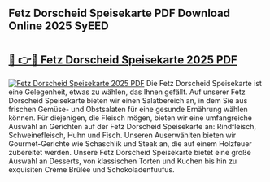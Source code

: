 ## Fetz Dorscheid Speisekarte PDF Download Online 2025 SyEED

# <h2><a href="http://gcao06.nevu.top/?p=Fetz+Dorscheid+Speisekarte">🔗 👉🔴 Fetz Dorscheid Speisekarte 2025 PDF</a></h2>

[![Fetz Dorscheid Speisekarte 2025 PDF](https://i.imgur.com/dBaPXMq.png)](http://gcao06.nevu.top/?p=Fetz+Dorscheid+Speisekarte)
Die Fetz Dorscheid Speisekarte ist eine Gelegenheit, etwas zu wählen, das Ihnen gefällt. Auf unserer Fetz Dorscheid Speisekarte bieten wir einen Salatbereich an, in dem Sie aus frischen Gemüse- und Obstsalaten für eine gesunde Ernährung wählen können. Für diejenigen, die Fleisch mögen, bieten wir eine umfangreiche Auswahl an Gerichten auf der Fetz Dorscheid Speisekarte an: Rindfleisch, Schweinefleisch, Huhn und Fisch. Unseren Auserwählten bieten wir Gourmet-Gerichte wie Schaschlik und Steak an, die auf einem Holzfeuer zubereitet werden. Unsere Fetz Dorscheid Speisekarte bietet eine große Auswahl an Desserts, von klassischen Torten und Kuchen bis hin zu exquisiten Crème Brûlée und Schokoladenfuufus.
